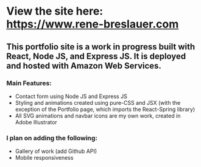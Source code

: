 # View the site here: https://www.rene-breslauer.com

## This portfolio site is a work in progress built with React, Node JS, and Express JS. It is deployed and hosted with Amazon Web Services.

### Main Features:
- Contact form using Node JS and Express JS
- Styling and animations created using pure-CSS and JSX (with the exception of the Portfolio page, which imports the React-Spring library)
- All SVG animations and navbar icons are my own work, created in Adobe Illustrator

### I plan on adding the following:
- Gallery of work (add Github API)
- Mobile responsiveness
